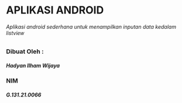# APLIKASI ANDROID
###### Aplikasi android sederhana untuk menampilkan inputan data kedalam listview

### Dibuat Oleh :
##### Hadyan Ilham Wijaya
### NIM
##### G.131.21.0066